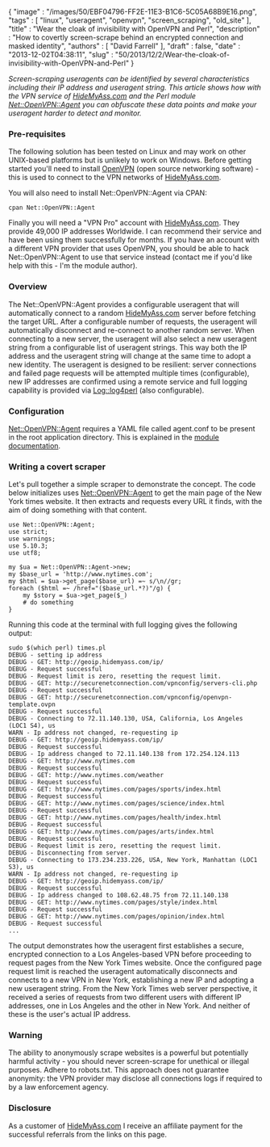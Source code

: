 {
   "image" : "/images/50/EBF04796-FF2E-11E3-B1C6-5C05A68B9E16.png",
   "tags" : [
      "linux",
      "useragent",
      "openvpn",
      "screen_scraping",
      "old_site"
   ],
   "title" : "Wear the cloak of invisibility with OpenVPN and Perl",
   "description" : "How to covertly screen-scrape behind an encrypted connection and masked identity",
   "authors" : [
      "David Farrell"
   ],
   "draft" : false,
   "date" : "2013-12-02T04:38:11",
   "slug" : "50/2013/12/2/Wear-the-cloak-of-invisibility-with-OpenVPN-and-Perl"
}

*Screen-scraping useragents can be identified by several characteristics including their IP address and useragent string. This article shows how with the VPN service of [HideMyAss.com](http://hidemyass.com/vpn/r14824/) and the Perl module [Net::OpenVPN::Agent](https://metacpan.org/pod/Net::OpenVPN::Agent) you can obfuscate these data points and make your useragent harder to detect and monitor.*

### Pre-requisites

The following solution has been tested on Linux and may work on other UNIX-based platforms but is unlikely to work on Windows. Before getting started you'll need to install [OpenVPN](http://openvpn.net/index.php/open-source.html) (open source networking software) - this is used to connect to the VPN networks of [HideMyAss.com](http://hidemyass.com/vpn/r14824/).

You will also need to install Net::OpenVPN::Agent via CPAN:

``` prettyprint
cpan Net::OpenVPN::Agent
```

Finally you will need a "VPN Pro" account with [HideMyAss.com](http://hidemyass.com/vpn/r14824/). They provide 49,000 IP addresses Worldwide. I can recommend their service and have been using them successfully for months. If you have an account with a different VPN provider that uses OpenVPN, you should be able to hack Net::OpenVPN::Agent to use that service instead (contact me if you'd like help with this - I'm the module author).

### Overview

The Net::OpenVPN::Agent provides a configurable useragent that will automatically connect to a random [HideMyAss.com](http://hidemyass.com/vpn/r14824/) server before fetching the target URL. After a configurable number of requests, the useragent will automatically disconnect and re-connect to another random server. When connecting to a new server, the useragent will also select a new useragent string from a configurable list of useragent strings. This way both the IP address and the useragent string will change at the same time to adopt a new identity. The useragent is designed to be resilient: server connections and failed page requests will be attempted multiple times (configurable), new IP addresses are confirmed using a remote service and full logging capability is provided via [Log::log4perl](https://metacpan.org/pod/Log::Log4perl) (also configurable).

### Configuration

[Net::OpenVPN::Agent](https://metacpan.org/pod/Net::OpenVPN::Agent) requires a YAML file called agent.conf to be present in the root application directory. This is explained in the [module documentation](https://metacpan.org/pod/Net::OpenVPN::Agent#new).

### Writing a covert scraper

Let's pull together a simple scraper to demonstrate the concept. The code below initializes uses [Net::OpenVPN::Agent](https://metacpan.org/pod/Net::OpenVPN::Agent) to get the main page of the New York times website. It then extracts and requests every URL it finds, with the aim of doing something with that content.

``` prettyprint
use Net::OpenVPN::Agent;
use strict;
use warnings;
use 5.10.3;
use utf8;

my $ua = Net::OpenVPN::Agent->new;
my $base_url = 'http://www.nytimes.com';
my $html = $ua->get_page($base_url) =~ s/\n//gr;
foreach ($html =~ /href="($base_url.*?)"/g) {
    my $story = $ua->get_page($_)
    # do something
}
```

Running this code at the terminal with full logging gives the following output:

``` prettyprint
sudo $(which perl) times.pl
DEBUG - setting ip address
DEBUG - GET: http://geoip.hidemyass.com/ip/
DEBUG - Request successful
DEBUG - Request limit is zero, resetting the request limit.
DEBUG - GET: http://securenetconnection.com/vpnconfig/servers-cli.php
DEBUG - Request successful
DEBUG - GET: http://securenetconnection.com/vpnconfig/openvpn-template.ovpn
DEBUG - Request successful
DEBUG - Connecting to 72.11.140.130, USA, California, Los Angeles (LOC1 S4), us
WARN - Ip address not changed, re-requesting ip
DEBUG - GET: http://geoip.hidemyass.com/ip/
DEBUG - Request successful
DEBUG - Ip address changed to 72.11.140.138 from 172.254.124.113
DEBUG - GET: http://www.nytimes.com
DEBUG - Request successful
DEBUG - GET: http://www.nytimes.com/weather
DEBUG - Request successful
DEBUG - GET: http://www.nytimes.com/pages/sports/index.html
DEBUG - Request successful
DEBUG - GET: http://www.nytimes.com/pages/science/index.html
DEBUG - Request successful
DEBUG - GET: http://www.nytimes.com/pages/health/index.html
DEBUG - Request successful
DEBUG - GET: http://www.nytimes.com/pages/arts/index.html
DEBUG - Request successful
DEBUG - Request limit is zero, resetting the request limit.
DEBUG - Disconnecting from server.
DEBUG - Connecting to 173.234.233.226, USA, New York, Manhattan (LOC1 S3), us
WARN - Ip address not changed, re-requesting ip
DEBUG - GET: http://geoip.hidemyass.com/ip/
DEBUG - Request successful
DEBUG - Ip address changed to 108.62.48.75 from 72.11.140.138
DEBUG - GET: http://www.nytimes.com/pages/style/index.html
DEBUG - Request successful
DEBUG - GET: http://www.nytimes.com/pages/opinion/index.html
DEBUG - Request successful
...
```

The output demonstrates how the useragent first establishes a secure, encrypted connection to a Los Angeles-based VPN before proceeding to request pages from the New York Times website. Once the configured page request limit is reached the useragent automatically disconnects and connects to a new VPN in New York, establishing a new IP and adopting a new useragent string. From the New York Times web server perspective, it received a series of requests from two different users with different IP addresses, one in Los Angeles and the other in New York. And neither of these is the user's actual IP address.

### Warning

The ability to anonymously scrape websites is a powerful but potentially harmful activity - you should never screen-scrape for unethical or illegal purposes. Adhere to robots.txt. This approach does not guarantee anonymity: the VPN provider may disclose all connections logs if required to by a law enforcement agency.

### Disclosure

As a customer of [HideMyAss.com](http://hidemyass.com/vpn/r14824/) I receive an affiliate payment for the successful referrals from the links on this page.

